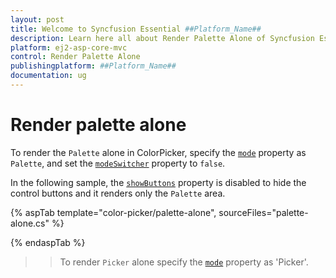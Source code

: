 ```yaml
---
layout: post
title: Welcome to Syncfusion Essential ##Platform_Name##
description: Learn here all about Render Palette Alone of Syncfusion Essential ##Platform_Name## widgets based on HTML5 and jQuery.
platform: ej2-asp-core-mvc
control: Render Palette Alone
publishingplatform: ##Platform_Name##
documentation: ug
---
```


# Render palette alone

To render the `Palette` alone in ColorPicker, specify the [`mode`](https://help.syncfusion.com/cr/aspnetcore-js2/Syncfusion.EJ2.Inputs.ColorPicker.html#Syncfusion_EJ2_Inputs_ColorPicker_Mode) property as `Palette`, and set the [`modeSwitcher`](https://help.syncfusion.com/cr/aspnetcore-js2/Syncfusion.EJ2.Inputs.ColorPicker.html#Syncfusion_EJ2_Inputs_ColorPicker_ModeSwitcher) property to `false`.

In the following sample, the [`showButtons`](https://help.syncfusion.com/cr/aspnetcore-js2/Syncfusion.EJ2.Inputs.ColorPicker.html#Syncfusion_EJ2_Inputs_ColorPicker_ShowButtons) property is disabled to hide the control buttons and it renders only the `Palette` area.

{% aspTab template="color-picker/palette-alone", sourceFiles="palette-alone.cs" %}

{% endaspTab %}

>> To render `Picker` alone specify the [`mode`](https://help.syncfusion.com/cr/aspnetcore-js2/Syncfusion.EJ2.Inputs.ColorPicker.html#Syncfusion_EJ2_Inputs_ColorPicker_Mode) property as 'Picker'.
